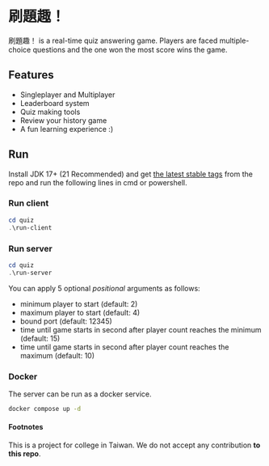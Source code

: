 # 刷題趣！

刷題趣！ is a real-time quiz answering game. Players are faced multiple-choice questions and the one won the most score wins the game.

## Features

- Singleplayer and Multiplayer
- Leaderboard system
- Quiz making tools
- Review your history game
- A fun learning experience :)

## Run

Install JDK 17+ (21 Recommended) and get [the latest stable tags](https://github.com/CarrieForle/quiz/tags) from the repo and run the following lines in cmd or powershell.

### Run client

```powershell
cd quiz
.\run-client
```

### Run server

```powershell
cd quiz
.\run-server
```

You can apply 5 optional *positional* arguments as follows:
- minimum player to start (default: 2)
- maximum player to start (default: 4)
- bound port (default: 12345)
- time until game starts in second after player count reaches the minimum (default: 15)
- time until game starts in second after player count reaches the maximum (default: 10)

### Docker

The server can be run as a docker service.

```bash
docker compose up -d
```

#### Footnotes

This is a project for college in Taiwan. We do not accept any contribution **to this repo**.
